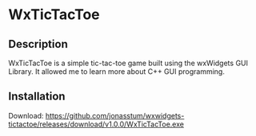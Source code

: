 # WxTicTacToe

## Description

WxTicTacToe is a simple tic-tac-toe game built using the wxWidgets GUI Library. It allowed me to learn more about C++ GUI programming.

## Installation

Download: https://github.com/jonasstum/wxwidgets-tictactoe/releases/download/v1.0.0/WxTicTacToe.exe

